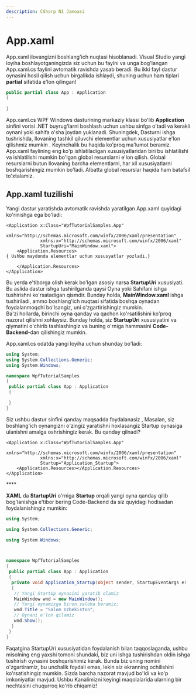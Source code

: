 ```yaml
---
description: CSharp N1 Jamoasi
---
```


# App.xaml

App.xaml ilovangizni boshlang'ich nuqtasi hisoblanadi. Visual Studio yangi loyiha boshlayotganingizda siz uchun bu faylni va unga bog'langan App.xaml.cs faylini avtomatik ravishda yasab beradi. Bu ikki fayl dastur oynasini hosil qilish uchun birgalikda ishlaydi, shuning uchun ham tiplari **partial** sifatida e'lon qilingan!

```csharp
public partial class App : Application
{
  
}
```

App.xaml.cs WPF Windows dasturining markaziy klassi bo'lib **Application** sinfini vorisi .NET buyrug'larni boshlash uchun ushbu sinfga o'tadi va kerakli oynani yoki sahifa o'sha joydan yuklanadi. Shuningdek, Dasturni ishga tushrishda, Ilovaning tashkil qiluvchi elementlar uchun xususiyatlar e'lon qilishmiz mumkin . Keyinchalik bu haqida ko'proq ma'lumot beramiz.  
App.xaml faylining eng ko'p ishlatiladigan xususiyatlaridan biri bu ishlatilishi va ishlatilishi mumkin bo'lgan global resurslarni e'lon qilish. Global resurslarni butun Ilovaning barcha elementlarni, har xil xususiyatlarni boshqarishingiz mumkin bo'ladi. Albatta global resurslar haqida ham batafsil to'xtalamiz.

## App.xaml tuzilishi

Yangi dastur yaratishda avtomatik ravishda yaratilgan App.xaml quyidagi ko'rinishga ega bo'ladi:

```markup
<Application x:Class="WpfTutorialSamples.App"
             xmlns="http://schemas.microsoft.com/winfx/2006/xaml/presentation"
             xmlns:x="http://schemas.microsoft.com/winfx/2006/xaml"
             StartupUri="MainWindow.xaml">
    <Application.Resources>
{ Ushbu maydonda elementlar uchun xususyatlar yozladi.}

    </Application.Resources>
</Application>
```

Bu yerda e'tiborga olish kerak bo'lgan asosiy narsa **StartupUri** xususiyati. Bu aslida dastur ishga tushirilganda qaysi Oyna yoki Sahifani ishga tushirishni ko'rsatadigan qismdir. Bunday holda, **MainWindow.xaml** ishga tushiriladi, ammo boshlang'ich nuqtasi sifatida boshqa oynadan foydalanmoqchi bo'lsangiz, uni o'zgartirishingiz mumkin.  
Ba'zi hollarda, birinchi oyna qanday va qachon ko'rsatilishini ko'proq nazorat qilishni xohlaysiz. Bunday holda, siz **StartupUri** xususiyatini va qiymatini o'chirib tashlashingiz va buning o'rniga hammasini **Code-Backend**-dan qilishingiz mumkin.  


App.xaml.cs odatda yangi loyiha uchun shunday bo'ladi:

```csharp
using System;
using System.Collections.Generic;
using System.Windows;

namespace WpfTutorialSamples
{
 public partial class App : Application
 {

 }
}
```

Siz ushbu dastur sinfini qanday maqsadda foydalanasiz , Masalan, siz boshlang'ich oynangizni o'zingiz yaratishni hoxlasangiz Startup oynasiga ulanishni amalga oshrishingiz kerak. Bu qanday qilnadi?

```markup
<Application x:Class="WpfTutorialSamples.App"
             xmlns="http://schemas.microsoft.com/winfx/2006/xaml/presentation"
             xmlns:x="http://schemas.microsoft.com/winfx/2006/xaml"
             Startup="Application_Startup">
    <Application.Resources></Application.Resources>
</Application>
```

\*\*\*\*

**XAML** da **StartupUri** o'rniga **Startup** orqali yangi oyna qanday qilib bog'lanishga e'tibor bering Code-Backend da siz quyidagi hodisadan foydalanishingiz mumkin:

```csharp
using System;

using System.Collections.Generic;

using System.Windows;



namespace WpfTutorialSamples
{
 public partial class App : Application
 {
  private void Application_Startup(object sender, StartupEventArgs e)
  {
   // Yangi StartUp oynasini yaratib olamiz
   MainWindow wnd = new MainWindow();
   // Yangi oynamizga biron saloha beramiz;
   wnd.Title = "Salom Uzbekiston";
   // Oynani e'lon qilamiz
   wnd.Show();
  }
 }
}
```

Faqatgina StartupUri xususiyatidan foydalanish bilan taqqoslaganda, ushbu misolning eng yaxshi tomoni shundaki, biz uni ishga tushirishdan oldin ishga tushirish oynasini boshqarishimiz kerak. Bunda biz uning nomini o'zgartiramiz, bu unchalik foydali emas, lekin siz ekranning ochilishini ko'rsatishingiz mumkin. Sizda barcha nazorat mavjud bo'ldi va ko'p imkoniyatlar mavjud. Ushbu Kanalimizni keyingi maqolalarida ularning bir nechtasini chuqurroq ko'rib chiqamiz!

